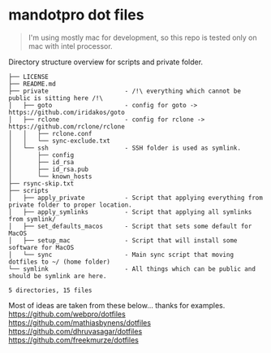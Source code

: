 mandotpro dot files
============================
> I'm using mostly mac for development, so this repo is tested only on mac with intel processor.

Directory structure overview for scripts and private folder.
```
├── LICENSE
├── README.md
├── private                     - /!\ everything which cannot be public is sitting here /!\
│   ├── goto                    - config for goto -> https://github.com/iridakos/goto
│   ├── rclone                  - config for rclone -> https://github.com/rclone/rclone
│   │   ├── rclone.conf
│   │   └── sync-exclude.txt
│   └── ssh                     - SSH folder is used as symlink.
│       ├── config
│       ├── id_rsa
│       ├── id_rsa.pub
│       └── known_hosts
├── rsync-skip.txt
├── scripts
│   ├── apply_private           - Script that applying everything from private folder to proper location.
│   ├── apply_symlinks          - Script that applying all symlinks from symlink/
│   ├── set_defaults_macos      - Script that sets some default for MacOS
│   ├── setup_mac               - Script that will install some software for MacOS
│   └── sync                    - Main sync script that moving dotfiles to ~/ (home folder)
└── symlink                     - All things which can be public and should be symlink are here.

5 directories, 15 files
```

Most of ideas are taken from these below... thanks for examples.
https://github.com/webpro/dotfiles
https://github.com/mathiasbynens/dotfiles
https://github.com/dhruvasagar/dotfiles
https://github.com/freekmurze/dotfiles